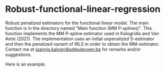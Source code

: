 # Robust-functional-linear-regression
Robust penalized estimators for the functional linear model. 
The main function is in the directory named "Main function (MM P-splines)".
This function implements the MM P-spline estimator used in Kalogridis and Van Aelst (2021).
The implementation uses an initial unpenalized S-estimator and then the penalized variant of IRLS in order to obtain the MM-estimator.
Contact me at ioannis.kalogridis@kuleuven.be for remarks and/or suggestions.

Here is an example.
